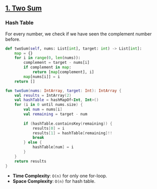 ## [1. Two Sum](https://leetcode.com/problems/two-sum/)

### Hash Table
For every number, we check if we have seen the complement number before.

```python
def twoSum(self, nums: List[int], target: int) -> List[int]:
    map = {}
    for i in range(0, len(nums)):
        complement = target - nums[i]
        if complement in map:
            return [map[complement], i]
        map[nums[i]] = i
    return []
```

```kotlin
fun twoSum(nums: IntArray, target: Int): IntArray {
    val results = IntArray(2)
    val hashTable = hashMapOf<Int, Int>()
    for (i in 0 until nums.size) {
        val num = nums[i]
        val remaining = target - num
        
        if (hashTable.containsKey(remaining)) {
            results[0] = i
            results[1] = hashTable[remaining]!!
            break
        } else {
            hashTable[num] = i
        }
    }
    return results
}
```

* **Time Complexity**: `O(n)` for only one for-loop.
* **Space Complexity**: `O(n)` for hash table.

